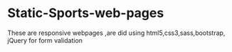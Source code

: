 # Static-Sports-web-pages
These  are responsive webpages ,are did using html5,css3,sass,bootstrap, jQuery for form validation
